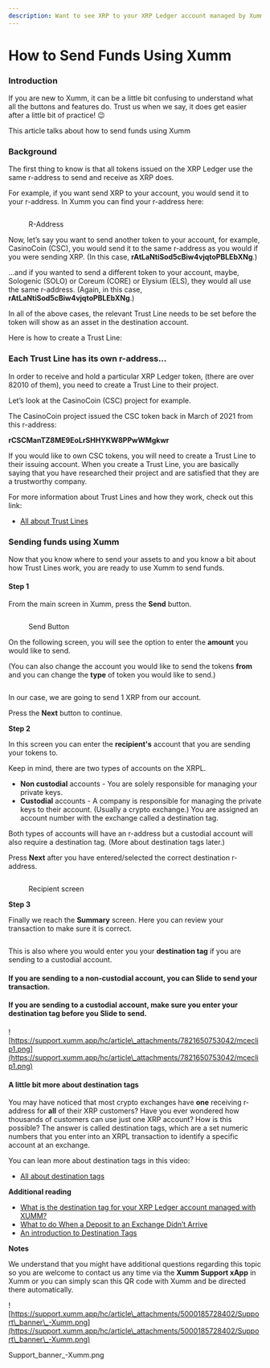 ```yaml
---
description: Want to see XRP to your XRP Ledger account managed by Xumm?
---
```


# How to Send Funds Using Xumm

### I**ntroduction**

If you are new to Xumm, it can be a little bit confusing to understand what all the buttons and features do. Trust us when we say, it does get easier after a little bit of practice! 😉

This article talks about how to send funds using Xumm

### **Background**

The first thing to know is that all tokens issued on the XRP Ledger use the same r-address to send and receive as XRP does.

For example, if you want send XRP to your account, you would send it to your r-address. In Xumm you can find your r-address here:

<figure><img src="../.gitbook/assets/raddress (1).png" alt=""><figcaption><p>R-Address</p></figcaption></figure>

Now, let’s say you want to send another token to your account, for example, CasinoCoin (CSC), you would send it to the same r-address as you would if you were sending XRP. (In this case, **rAtLaNtiSod5cBiw4vjqtoPBLEbXNg**.)

…and if you wanted to send a different token to your account, maybe, Sologenic (SOLO) or Coreum (CORE) or Elysium (ELS), they would all use the same r-address. (Again, in this case, **rAtLaNtiSod5cBiw4vjqtoPBLEbXNg**.)

In all of the above cases, the relevant Trust Line needs to be set before the token will show as an asset in the destination account.

Here is how to create a Trust Line:

### **Each Trust Line has its own r-address…**

In order to receive and hold a particular XRP Ledger token, (there are over 82010 of them), you need to create a Trust Line to their project.

Let’s look at the CasinoCoin (CSC) project for example.

The CasinoCoin project issued the CSC token back in March of 2021 from this r-address:

**rCSCManTZ8ME9EoLrSHHYKW8PPwWMgkwr**

If you would like to own CSC tokens, you will need to create a Trust Line to their issuing account. When you create a Trust Line, you are basically saying that you have researched their project and are satisfied that they are a trustworthy company.

For more information about Trust Lines and how they work, check out this link:

* [All about Trust Lines](https://xrpl.org/trust-lines-and-issuing.html#trust-lines-and-issuing)

### **Sending funds using Xumm**

Now that you know where to send your assets to and you know a bit about how Trust Lines work, you are ready to use Xumm to send funds.

#### **Step 1**

From the main screen in Xumm, press the **Send** button.

<figure><img src="../.gitbook/assets/Send button.png" alt=""><figcaption><p>Send Button</p></figcaption></figure>

On the following screen, you will see the option to enter the **amount** you would like to send.

(You can also change the account you would like to send the tokens **from** and you can change the **type** of token you would like to send.)

<figure><img src="../.gitbook/assets/Send screen.png" alt=""><figcaption></figcaption></figure>

In our case, we are going to send 1 XRP from our account.

Press the **Next** button to continue.

**Step 2**

In this screen you can enter the **recipient's** account that you are sending your tokens to.

Keep in mind, there are two types of accounts on the XRPL.

* **Non custodial** accounts - You are solely responsible for managing your private keys.
* **Custodial** accounts - A company is responsible for managing the private keys to their account. (Usually a crypto exchange.) You are assigned an account number with the exchange called a destination tag.

Both types of accounts will have an r-address but a custodial account will also require a destination tag. (More about destination tags later.)

Press **Next** after you have entered/selected the correct destination r-address.

<figure><img src="../.gitbook/assets/Recipient screen.png" alt=""><figcaption><p>Recipient screen</p></figcaption></figure>

**Step 3**

Finally we reach the **Summary** screen. Here you can review your transaction to make sure it is correct.

<figure><img src="../.gitbook/assets/Summary.png" alt=""><figcaption></figcaption></figure>

This is also where you would enter you your **destination tag** if you are sending to a custodial account.



#### If you are sending to a non-custodial account, you can **Slide to send** your transaction.

#### If you are sending to a custodial account, make sure you enter your destination tag before you **Slide to send**.

####

![https://support.xumm.app/hc/article\_attachments/7821650753042/mceclip1.png](https://support.xumm.app/hc/article\_attachments/7821650753042/mceclip1.png)

#### **A little bit more about destination tags**

You may have noticed that most crypto exchanges have **one** receiving r-address for **all** of their XRP customers? Have you ever wondered how thousands of customers can use just one XRP account? How is this possible? The answer is called destination tags, which are a set numeric numbers that you enter into an XRPL transaction to identify a specific account at an exchange.

You can lean more about destination tags in this video:

* [All about destination tags](https://www.youtube.com/watch?v=gAWnIw4gzW8)

**Additional reading**

* [What is the destination tag for your XRP Ledger account managed with XUMM?](https://support.xumm.app/hc/en-us/articles/360018135860)
* [What to do When a Deposit to an Exchange Didn’t Arrive](https://support.xumm.app/hc/en-us/articles/360018433819)
* [An introduction to Destination Tags](https://support.xumm.app/hc/en-us/articles/360018134720)

**Notes**

We understand that you might have additional questions regarding this topic so you are welcome to contact us any time via the **Xumm Support xApp** in Xumm or you can simply scan this QR code with Xumm and be directed there automatically.

![https://support.xumm.app/hc/article\_attachments/5000185728402/Support\_banner\_-Xumm.png](https://support.xumm.app/hc/article\_attachments/5000185728402/Support\_banner\_-Xumm.png)

Support\_banner\_-Xumm.png
